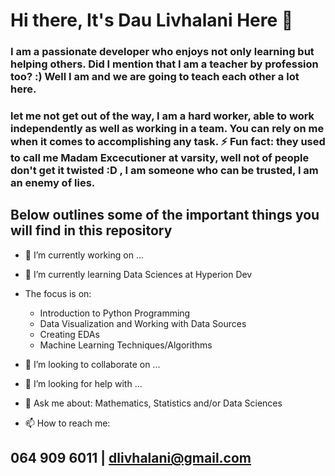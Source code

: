 # Hi there,  It's Dau Livhalani Here 👋


### I am a passionate developer who enjoys not only learning but helping others. Did I mention that I am a teacher by profession too? :) Well I am and we are going to teach each other a lot here.

### let me not get out of the way, I am a hard worker, able to work independently as well as working in a team. You can rely on me when it comes to accomplishing any task. ⚡ Fun fact: they used to call me Madam Excecutioner at varsity, well not of people don't get it twisted :D , I am someone who can be trusted, I am an enemy of lies.

## Below outlines some  of the important things you will find in this repository


- 🔭 I’m currently working on ...
- 🌱 I’m currently learning Data Sciences at Hyperion Dev
- The focus is on:
  * Introduction to Python Programming
  * Data Visualization and Working with Data Sources
  * Creating EDAs
  * Machine Learning Techniques/Algorithms
  
- 👯 I’m looking to collaborate on ...
- 🤔 I’m looking for help with ...
- 💬 Ask me about: Mathematics, Statistics and/or Data Sciences
- 📫 How to reach me: 
## 064 909 6011 | dlivhalani@gmail.com
<!--  😄 Pronouns: ...
- ⚡ Fun fact: 
->
